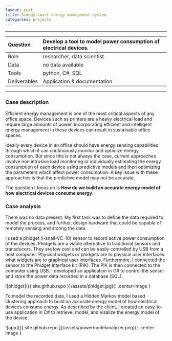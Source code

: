 ```yaml
---
layout: post
title: Simegy-smart energy management system
categories: projects
---
```


---

 Question | Develop a tool to model power consumption of electrical devices.
 :--- | :---
 Role   | researcher, data scientist
 Data | no data available
 Tools | python, C#, SQL
 Deliverables |  Application & documentation

---

### Case description

Efficient energy management is one of the most critical aspects of any office space. Devices such as printers are a heavy electrical load and require large amounts of power. Incorporating efficient and intelligent energy management in these devices can result in sustainable office spaces.

Ideally every device in an office should have energy sensing capabilities through which it can continuously monitor and optimize energy consumption. But since this is not always the case, current approaches involve non intrusive load monitoring or individually estimating the energy consumption of each device using predictive models and then optimizing the parameters which affect power consumption. A key issue with these approaches is that the predictive model may not be accurate.

The question I focus on is **How do we build an accurate energy model of how electrical devices consume energy**.

### Case analysis
There was no data present. My first task was to define the data required to model the process, and further, design hardware that could be capable of remotely sensing and storing the data.

I used a phidget (i-snail-VC-10) sensor to record active power consumption of the devices. Phidgets are a viable alternative to traditional sensors and transducers. They are low cost and can be easily controlled by USB from a host computer. Physical widgets or phidgets are to physical user interfaces what widgets are to graphical user interfaces. Furthermore, I connected the sensor to the Phidget Interface kit (PIK). The PIK is then connected to the computer using USB. I developed an application in C# to control the sensor and store the power data recorded in a database (SQL).

![phidget]({{ site.github.repo }}/assets/phidget.jpg){: .center-image }

To model the recorded data, I used a Hidden Markov model based clustering approach to build an accurate energy model of how electrical devices consume energy. As described by the client, I created an easy-to-use application in C# to retrieve, model, and visalize the energy model of the device.

![app]({{ site.github.repo }}/assets/powermodelanalyzer.png){: .center-image }
